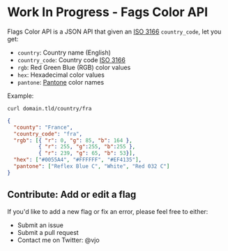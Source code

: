 # Work In Progress - Fags Color API

Flags Color API is a JSON API that given an [ISO 3166](http://www.iso.org/iso/home/standards/country_codes.htm) `country_code`, let you get:
* `country`: Country name (English)
* `country_code`: Country code [ISO 3166](http://www.iso.org/iso/home/standards/country_codes.htm)
* `rgb`: Red Green Blue (RGB) color values
* `hex`: Hexadecimal color values
* `pantone`: [Pantone](https://www.pantone.com) color names

Example:
```shell
curl domain.tld/country/fra
```
```json
{
  "county": "France",
  "country_code": "fra",
  "rgb": [{ "r": 0, "g": 85, "b": 164 },
          { "r": 255, "g":255, "b":255 },
          { "r": 239, "g": 65, "b": 53}],
  "hex": ["#0055A4", "#FFFFFF", "#EF4135"],
  "pantone": ["Reflex Blue C", "White", "Red 032 C"]
}
```

## Contribute: Add or edit a flag
If you'd like to add a new flag or fix an error, please feel free to either:
* Submit an issue
* Submit a pull request
* Contact me on Twitter: @vjo
